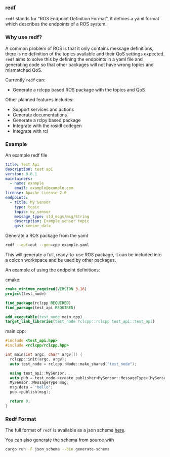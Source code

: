 ### redf

`redf` stands for "ROS Endpoint Definition Format", it defines a yaml format which describes the endpoints of a ROS system.

### Why use redf?

A common problem of ROS is that it only contains message definitions, there is no definition of the topics available and their QoS settings expected. `redf` aims to solve this by defining the endpoints in a yaml file and generating code so that other packages will not have wrong topics and mismatched QoS.

Currently `redf` can:
* Generate a rclcpp based ROS package with the topics and QoS

Other planned features includes:
* Support services and actions
* Generate documentations
* Generate a rclpy based package
* Integrate with the rosidl codegen
* Integrate with rcl

### Example

An example redf file

```yaml
title: Test Api
description: test api
version: 0.0.1
maintainers:
  - name: example
    email: example@example.com
license: Apache License 2.0
endpoints:
  - title: My Sensor
    type: topic
    topic: my_sensor
    message_type: std_msgs/msg/String
    description: Example sensor topic
    qos: sensor_data
```

Generate a ROS package from the yaml

```bash
redf --out=out --gen=cpp example.yaml
```

This will generate a full, ready-to-use ROS package, it can be included into a colcon workspace and be used by other packages.

An example of using the endpoint definitions:

cmake:
```cmake
cmake_minimum_required(VERSION 3.16)
project(test_node)

find_package(rclcpp REQUIRED)
find_package(test_api REQUIRED)

add_executable(test_node main.cpp)
target_link_libraries(test_node rclcpp::rclcpp test_api::test_api)
```

main.cpp:
```cpp
#include <test_api.hpp>
#include <rclcpp/rclcpp.hpp>

int main(int argc, char* argv[]) {
  rclcpp::init(argc, argv);
  auto test_node = rclcpp::Node::make_shared("test_node");

  using test_api::MySensor;
  auto pub = test_node->create_publisher<MySensor::MessageType>(MySensor::topic_name(), MySensor::qos());
  MySensor::MessageType msg;
  msg.data = "hello";
  pub->publish(msg);

  return 0;
}
```

### Redf Format

The full format of `redf` is available as a json schema [here](./redf.schema.json).

You can also generate the schema from source with

```bash
cargo run -F json_schema --bin generate-schema
```
